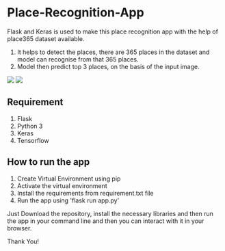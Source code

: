 # Place-Recognition-App

 Flask and Keras is used to make this place recognition app with the help of place365 dataset available.
 1. It helps to detect the places, there are 365 places in the dataset and model can recognise from that 365 places.
 2. Model then predict top 3 places, on the basis of the input image.
 
 <img src="https://github.com/patidarparas13/Place-Recognition-App/blob/master/Index.png">
 <img src="https://github.com/patidarparas13/Place-Recognition-App/blob/master/Prediction.png">
 
 ## Requirement
 1. Flask
 2. Python 3
 3. Keras
 4. Tensorflow
 
  ## How to run the app
 1. Create Virtual Environment using pip
 2. Activate the virtual environment
 3. Install the requirements from requirement.txt file
 4. Run the app using 'flask run app.py'
 
Just Download the repository, install the necessary libraries and then run the app in your command line and then you can interact with it in your browser.

Thank You!
